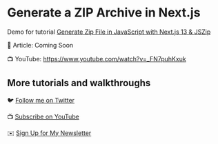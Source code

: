 # Generate a ZIP Archive in Next.js

Demo for tutorial [Generate Zip File in JavaScript with Next.js 13 & JSZip](https://www.youtube.com/watch?v=_FN7puhKxuk)

📝 Article: Coming Soon

📺 YouTube: https://www.youtube.com/watch?v=_FN7puhKxuk

## More tutorials and walkthroughs

🐦 [Follow me on Twitter](https://twitter.com/colbyfayock)

📺 [Subscribe on YouTube](https://www.youtube.com/colbyfayock)

✉️ [Sign Up for My Newsletter](https://colbyfayock.com/newsletter)
